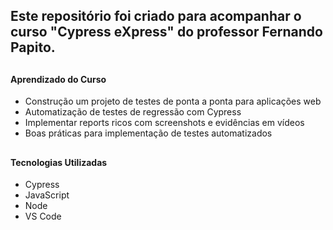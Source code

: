 ## <h2>Este repositório foi criado para acompanhar o curso "Cypress eXpress" do professor Fernando Papito.

## <h4>Aprendizado do Curso
* Construção um projeto de testes de ponta a ponta para aplicações web
* Automatização de testes de regressão com Cypress
* Implementar reports ricos com screenshots e evidências em vídeos
* Boas práticas para implementação de testes automatizados
## <h4>Tecnologias Utilizadas
* Cypress
* JavaScript
* Node
* VS Code
